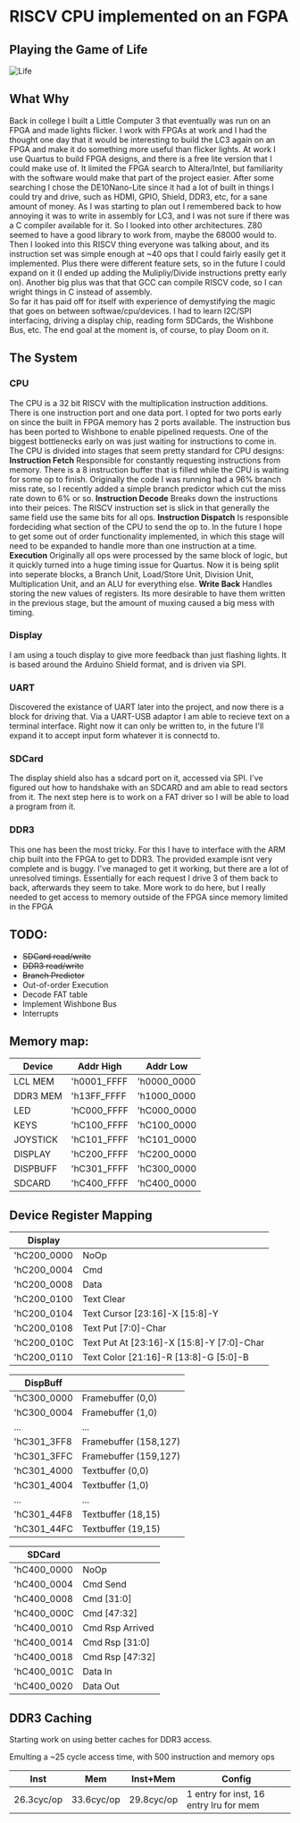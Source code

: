

# RISCV CPU implemented on an FGPA

## Playing the Game of Life
![Life](life.gif)

## What Why
Back in college I built a Little Computer 3 that eventually was run on an FPGA and made lights flicker. I work with FPGAs at work and I had the thought one day that it would be interesting to build the LC3 again on an FPGA and make it do something more useful than flicker lights.
 At work I use Quartus to build FPGA designs, and there is a free lite version that I could make use of. It limited the FPGA search to Altera/Intel, but familiarity with the software would make that part of the project easier. After some searching I chose the DE10Nano-Lite since it had a lot of built in things I could try and drive, such as HDMI, GPIO, Shield, DDR3, etc, for a sane amount of money.
 As I was starting to plan out I remembered back to how annoying it was to write in assembly for LC3, and I was not sure if there was a C compiler available for it. So I looked into other architectures. Z80 seemed to have a good library to work from, maybe the 68000 would to. Then I looked into this RISCV thing everyone was talking about, and its instruction set was simple enough at ~40 ops that I could fairly easily get it implemented. Plus there were different feature sets, so in the future I could expand on it (I ended up adding the Mulipliy/Divide instructions pretty early on). Another big plus was that that GCC can compile RISCV code, so I can wright things in C instead of assembly.  
 So far it has paid off for itself with experience of demystifying the magic that goes on between softwae/cpu/devices. I had to learn I2C/SPI interfacing, driving a display chip, reading form SDCards, the Wishbone Bus, etc. 
 The end goal at the moment is, of course, to play Doom on it.

## The System

### CPU
The CPU is a 32 bit RISCV with the multiplication instruction additions. There is one instruction port and one data port. I opted for two ports early on since the built in FPGA memory has 2 ports available. The instruction bus has been ported to Wishbone to enable pipelined requests. One of the biggest bottlenecks early on was just waiting for instructions to come in. The CPU is divided into stages that seem pretty standard for CPU designs:
**Instruction Fetch**
Responsible for constantly requesting instructions from memory. There is a 8 instruction buffer that is filled while the CPU is waiting for some op to finish. Originally the code I was running had a 96% branch miss rate, so I recently added a simple branch predictor which cut the miss rate down to 6% or so.
**Instruction Decode**
Breaks down the instructions into their peices. The RISCV instruction set is slick in that generally the same field use the same bits for all ops.
**Instruction Dispatch**
Is responsible fordeciding what section of the CPU to send the op to. In the future I hope to get some out of order functionality implemented, in which this stage will need to be expanded to handle more than one instruction at a time.
**Execution**
Originally all ops were processed by the same block of logic, but it quickly turned into a huge timing issue for Quartus. Now it is being split into seperate blocks, a Branch Unit, Load/Store Unit, Division Unit, Multiplication Unit, and an ALU for everything else.
**Write Back**
Handles storing the new values of registers. Its more desirable to have them written in the previous stage, but the amount of muxing caused a big mess with timing.

### Display
I am using a touch display to give more feedback than just flashing lights. It is based around the Arduino Shield format, and is driven via SPI.
### UART
Discovered the existance of UART later into the project, and now there is a block for driving that. Via a UART-USB adaptor I am able to recieve text on a terminal interface. Right now it can only be written to, in the future I'll expand it to accept input form whatever it is connectd to.
### SDCard
The display shield also has a sdcard port on it, accessed via SPI. I've figured out how to handshake with an SDCARD and am able to read sectors from it. The next step here is to work on a FAT driver so I will be able to load a program from it.
### DDR3
This one has been the most tricky. For this I have to interface with the ARM chip built into the FPGA to get to DDR3. The provided example isnt very complete and is buggy. I've managed to get it working, but there are a lot of unresolved timings. Essentially for each request I drive 3 of them back to back, afterwards they seem to take. More work to do here, but I really needed to get access to memory outside of the FPGA since memory limited in the FPGA

## TODO:

 - ~~SDCard read/write~~
 - ~~DDR3 read/write~~
 - ~~Branch Predictor~~
 - Out-of-order Execution
 - Decode FAT table
 - Implement Wishbone Bus
 - Interrupts

## Memory map:
| Device | Addr High | Addr Low |
|--|--|--|
|LCL MEM | 'h0001_FFFF | 'h0000_0000|
|DDR3 MEM | 'h13FF_FFFF|'h1000_0000|
|LED | 'hC000_FFFF|'hC000_0000|
|KEYS | 'hC100_FFFF|'hC100_0000|
|JOYSTICK | 'hC101_FFFF|'hC101_0000|
|DISPLAY | 'hC200_FFFF|'hC200_0000|
|DISPBUFF | 'hC301_FFFF|'hC300_0000|
|SDCARD | 'hC400_FFFF|'hC400_0000|

## Device Register Mapping
|Display ||
|--|--|
|'hC200_0000 | NoOp|
|'hC200_0004 | Cmd|
|'hC200_0008 | Data|
|'hC200_0100 | Text Clear|
|'hC200_0104 | Text Cursor [23:16]-X [15:8]-Y|
|'hC200_0108 | Text Put                       [7:0]-Char|
|'hC200_010C | Text Put At [23:16]-X [15:8]-Y [7:0]-Char|
|'hC200_0110 | Text Color  [21:16]-R [13:8]-G [5:0]-B |

|DispBuff ||
|--|--|
|'hC300_0000 | Framebuffer (0,0)|
|'hC300_0004 | Framebuffer (1,0)|
|...|...|
|'hC301_3FF8 | Framebuffer (158,127)|
|'hC301_3FFC | Framebuffer (159,127)|
|'hC301_4000 | Textbuffer  (0,0)|
|'hC301_4004 | Textbuffer  (1,0)|
|...|...|
|'hC301_44F8 | Textbuffer  (18,15)|
|'hC301_44FC | Textbuffer  (19,15)|

|SDCard ||
|--|--|
|'hC400_0000 | NoOp|
|'hC400_0004 | Cmd Send|
|'hC400_0008 | Cmd [31:0]|
|'hC400_000C | Cmd [47:32]|
|'hC400_0010 | Cmd Rsp Arrived|
|'hC400_0014 | Cmd Rsp [31:0]|
|'hC400_0018 | Cmd Rsp [47:32]|
|'hC400_001C | Data In|
|'hC400_0020 | Data Out|

## DDR3 Caching

Starting work on using better caches for DDR3 access.

Emulting a ~25 cycle access time, with 500 instruction and memory ops

| Inst | Mem | Inst+Mem | Config |
|--|--|--|--|
|26.3cyc/op|33.6cyc/op|29.8cyc/op| 1 entry for inst, 16 entry lru for mem|
